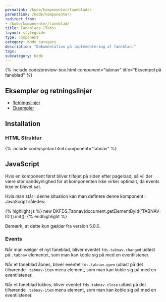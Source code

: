 ```yaml
---
permalink: /kode/komponenter/faneblade/
parentlink: /kode/komponenter/
redirect_from:
- /kode/komponenter/faneblad/
title: Faneblade (Tabs)
layout: styleguide
type: component
category: Kode_category
description: "Dokumentation på implementering af faneblad."
tags:
subcategory: Kode
---
```


{% include code/preview-box.html component="tabnav" title="Eksempel på faneblad" %}

## Eksempler og retningslinjer
<ul class="nobullet-list">
    <li><a href="/komponenter/faneblade/#retningslinjer">Retningslinjer</a></li>
    <li><a href="/komponenter/faneblade/">Eksempler</a></li>
</ul>

## Installation

### HTML Struktur

{% include code/syntax.html component="tabnav" %}

## JavaScript

Hvis en komponent først bliver tilføjet på siden efter pageload, så vil der være stor sandsynlighed for at komponenten ikke virker optimalt, da events ikke er blevet sat.

Hvis man står i denne situation kan man definere denne komponent i JavaScript således:

{% highlight js %}
new DKFDS.Tabnav(document.getElementById('TABNAV-ID')).init();
{% endhighlight %}

Bemærk, at dette kun gælder fra version 5.0.0.

### Events

Når man vælger et nyt faneblad, bliver eventet `fds.tabnav.changed` udløst på `.tabnav` elementet, som man kan koble sig på med en eventlistener.

Når et faneblad åbnes, bliver eventet `fds.tabnav.open` udløst på det tilhørende `.tabnav-item` menu element, som man kan koble sig på med en eventlistener.

Når et faneblad lukkes, bliver eventet `fds.tabnav.close` udløst på det tilhørende `.tabnav-item` menu element, som man kan koble sig på med en eventlistener.
